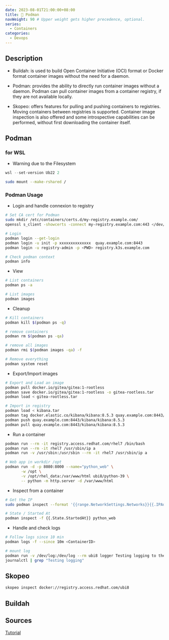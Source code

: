 ```yaml
---
date: 2023-08-01T21:00:00+08:00
title: 🐬 Podman
navWeight: 90 # Upper weight gets higher precedence, optional.
series:
  - Containers
categories:
  - Devops
---
```


## Description

* Buildah: is used to build Open Container Initiative (OCI) format or Docker format container images without the need for a daemon.

* Podman: provides the ability to directly run container images without a daemon. Podman can pull container images from a container registry, if they are not available locally.

* Skopeo: offers features for pulling and pushing containers to registries. Moving containers between registries is supported. Container image inspection is also offered and some introspective capabilities can be performed, without first downloading the container itself.


## Podman

### for WSL 

* Warning due to the Filesystem

```Powershell
wsl --set-version Ub22 2
```

```bash 
sudo mount --make-rshared /
```

### Podman Usage

* Login and handle connexion to registry

```bash
# Set CA cert for Podman 
sudo mkdir /etc/containers/certs.d/my-registry.example.com/
openssl s_client -showcerts -connect my-registry.example.com:443 </dev/null 2>/dev/null|openssl x509 -outform PEM > /etc/containers/certs.d/my-registry.example.com/ca.crt

# Login 
podman login --get-login
podman login -u init -p xxxxxxxxxxxxxx  quay.example.com:8443
podman login -u registry-admin -p <PWD> registry.k3s.example.com

# Check podman context
podman info
```

* View

```bash
# List containers
podman ps -a 

# List images 
podman images 
```

* Cleanup 

```bash
# Kill containers 
podman kill $(podman ps -q)

# remove containers
podman rm $(podman ps -qa)

# remove all images
podman rmi $(podman images -qa) -f

# Remove everything
podman system reset
```

* Export/Import images 

```bash
# Export and Load an image 
podman pull docker.io/gitea/gitea:1-rootless
podman save docker.io/gitea/gitea:1-rootless -o gitea-rootless.tar
podman load < gitea-rootless.tar

# Import in registry
podman load < kibana.tar
podman tag docker.elastic.co/kibana/kibana:8.5.3 quay.example.com:8443/kibana/kibana:8.5.3
podman push quay.example.com:8443/kibana/kibana:8.5.3
podman pull quay.example.com:8443/kibana/kibana:8.5.3
```

* Run a container
```bash
podman run --rm -it registry.access.redhat.com/rhel7 /bin/bash             # run image and kill once you exit (just for test purpose) 
podman run --rm -it rhel7 /usr/sbin/ip a                                   # the ip command does not exist in the conteneur 
podman run -v /usr/sbin:/usr/sbin --rm -it rhel7 /usr/sbin/ip a            # so map /usr/sbin inside destination /usr/sbin then you get the ip command

# Web app in workdir /opt
podman run -d -p 8080:8000 --name="python_web" \
       -w /opt \
       -v /opt/rhel_data:/var/www/html ubi8/python-39 \
       -- python -m http.server -d /var/www/html
```

* Inspect from a container

```bash
# Get the IP
sudo podman inspect --format '{{range.NetworkSettings.Networks}}{{.IPAddress}}{{end}}' gitea-db

# State / Started At
podman inspect -f {{.State.StartedAt}} python_web
```

* Handle and check logs 

```bash
# Follow logs since 10 min 
podman logs -f --since 10m <ContainerID>

# mount log 
podman run -v /dev/log:/dev/log --rm ubi8 logger Testing logging to the host
journalctl | grep "Testing logging"
```

## Skopeo

```bash
skopeo inspect docker://registry.access.redhat.com/ubi8
```

## Buildah



## Sources 

[Tutorial](http://redhatgov.io/workshops/containers_101/exercise1.2/)